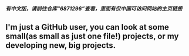 <b><i>有中文版，请前往仓库“6871296”查看，里面有仅中国可访问网站的主页链接</b></i>
## I'm just a GitHub user, you can look at some small(as small as just one file!) projects, or my developing new, big projects.
